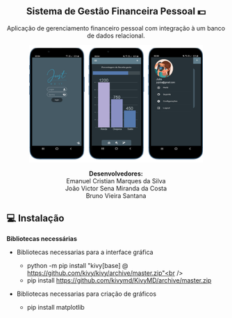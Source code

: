 
<span align="center">

##  Sistema de Gestão Financeira Pessoal 💵

</span>

<p align="center">
  Aplicação de gerenciamento financeiro pessoal com integração à um banco de dados
relacional.
  
<div align="center">
<img src="docs/11.png" width="400px" />
</div>

<p align="center">
<strong>Desenvolvedores:</strong><br />
Emanuel Cristian Marques da Silva<br />
João Victor Sena Miranda da Costa<br />
Bruno Vieira Santana
  
</p>

## 💻 Instalação
<strong>Bibliotecas necessárias</strong><br />
+ Bibliotecas necessarias para a interface gráfica<br />
  - python -m pip install "kivy[base] @ https://github.com/kivy/kivy/archive/master.zip"<br />
  - pip install https://github.com/kivymd/KivyMD/archive/master.zip<br />

+ Bibliotecas necessarias para criação de gráficos<br />
  - pip install matplotlib<br />




